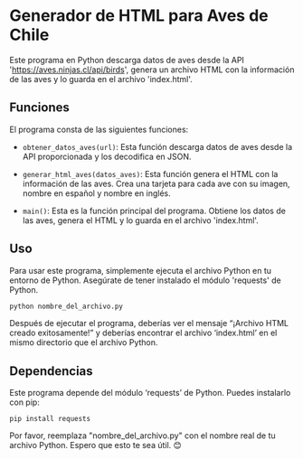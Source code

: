 # Generador de HTML para Aves de Chile

Este programa en Python descarga datos de aves desde la API 'https://aves.ninjas.cl/api/birds', genera un archivo HTML con la información de las aves y lo guarda en el archivo 'index.html'.

## Funciones

El programa consta de las siguientes funciones:

- `obtener_datos_aves(url)`: Esta función descarga datos de aves desde la API proporcionada y los decodifica en JSON.

- `generar_html_aves(datos_aves)`: Esta función genera el HTML con la información de las aves. Crea una tarjeta para cada ave con su imagen, nombre en español y nombre en inglés.

- `main()`: Esta es la función principal del programa. Obtiene los datos de las aves, genera el HTML y lo guarda en el archivo 'index.html'.

## Uso

Para usar este programa, simplemente ejecuta el archivo Python en tu entorno de Python. Asegúrate de tener instalado el módulo 'requests' de Python.

```bash
python nombre_del_archivo.py
```
Después de ejecutar el programa, deberías ver el mensaje “¡Archivo HTML creado exitosamente!” y deberías encontrar el archivo ‘index.html’ en el mismo directorio que el archivo Python.

## Dependencias
Este programa depende del módulo ‘requests’ de Python. Puedes instalarlo con pip:

``pip install requests``

Por favor, reemplaza "nombre_del_archivo.py" con el nombre real de tu archivo Python. Espero que esto te sea útil. 😊
